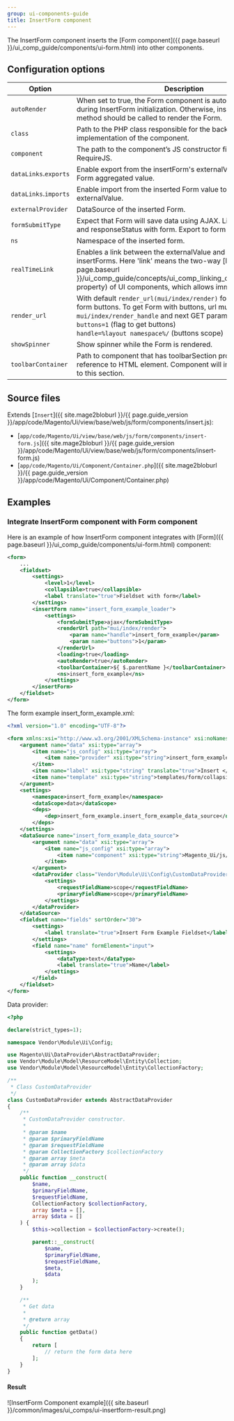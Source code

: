 ```yaml
---
group: ui-components-guide
title: InsertForm component
---
```


The InsertForm component inserts the [Form component]({{ page.baseurl }}/ui_comp_guide/components/ui-form.html) into other components.

## Configuration options

| Option | Description | Type | Default |
| --- | --- | --- | --- |
| `autoRender` | When set to true, the Form component is automatically rendered during InsertForm initialization. Otherwise, insertListing's `render` method should be called to render the Form. | Boolean | `false` |
| `class` | Path to the PHP class responsible for the backend implementation of the component. | String | `Magento\Ui\Component\Container` |
| `component` | The path to the component’s JS constructor file in terms of RequireJS. | String | `Magento_Ui/js/form/components/insert-form` |
| `dataLinks`.`exports` | Enable export from the insertForm's externalValue to the inserted Form aggregated value. | Boolean | `false` |
| `dataLinks`.`imports` | Enable import from the inserted Form value to the insertForm's externalValue. | Boolean | `false` |
| `externalProvider` | DataSource of the inserted Form. | String | `''` |
| `formSubmitType` | Expect that Form will save data using AJAX. Links responseData and responseStatus with form. Export to form submit type. | Boolean | `false` |
| `ns` | Namespace of the inserted form. | String | `''` |
| `realTimeLink` | Enables a link between the externalValue and value of insertForms. Here 'link' means the two-way [links property]({{ page.baseurl }}/ui_comp_guide/concepts/ui_comp_linking_concept.html#links-property) of UI components, which allows immediate update. | Boolean | `false` |
| `render_url` | With default `render_url(mui/index/render)` form will be without form buttons. To get Form with buttons, url must be changed to `mui/index/render_handle` and next GET parameters: <br/> `buttons=1` (flag to get buttons) <br/> `handle=%layout namespace%/` (buttons scope) | String | `mui/index/render` |
| `showSpinner` | Show spinner while the Form is rendered. | Boolean | `true` |
| `toolbarContainer` | Path to component that has toolbarSection property with reference to HTML element. Component will insert Form buttons to this section. | String | `''` |

## Source files

Extends [`Insert`]({{ site.mage2bloburl }}/{{ page.guide_version }}/app/code/Magento/Ui/view/base/web/js/form/components/insert.js):

-  [`app/code/Magento/Ui/view/base/web/js/form/components/insert-form.js`]({{ site.mage2bloburl }}/{{ page.guide_version }}/app/code/Magento/Ui/view/base/web/js/form/components/insert-form.js)
-  [`app/code/Magento/Ui/Component/Container.php`]({{ site.mage2bloburl }}/{{ page.guide_version }}/app/code/Magento/Ui/Component/Container.php)

## Examples

### Integrate InsertForm component with Form component

Here is an example of how InsertForm component integrates with [Form]({{ page.baseurl }}/ui_comp_guide/components/ui-form.html) component:

```xml
<form>
    ...
    <fieldset>
        <settings>
            <level>1</level>
            <collapsible>true</collapsible>
            <label translate="true">Fieldset with form</label>
        </settings>
        <insertForm name="insert_form_example_loader">
            <settings>
                <formSubmitType>ajax</formSubmitType>
                <renderUrl path="mui/index/render">
                    <param name="handle">insert_form_example</param>
                    <param name="buttons">1</param>
                </renderUrl>
                <loading>true</loading>
                <autoRender>true</autoRender>
                <toolbarContainer>${ $.parentName }</toolbarContainer>
                <ns>insert_form_example</ns>
            </settings>
        </insertForm>
    </fieldset>
</form>
```

The form example insert_form_example.xml:

```xml
<?xml version="1.0" encoding="UTF-8"?>

<form xmlns:xsi="http://www.w3.org/2001/XMLSchema-instance" xsi:noNamespaceSchemaLocation="urn:magento:module:Magento_Ui:etc/ui_configuration.xsd">
    <argument name="data" xsi:type="array">
        <item name="js_config" xsi:type="array">
            <item name="provider" xsi:type="string">insert_form_example.insert_form_example_data_source</item>
        </item>
        <item name="label" xsi:type="string" translate="true">Insert </item>
        <item name="template" xsi:type="string">templates/form/collapsible</item>
    </argument>
    <settings>
        <namespace>insert_form_example</namespace>
        <dataScope>data</dataScope>
        <deps>
            <dep>insert_form_example.insert_form_example_data_source</dep>
        </deps>
    </settings>
    <dataSource name="insert_form_example_data_source">
        <argument name="data" xsi:type="array">
            <item name="js_config" xsi:type="array">
                <item name="component" xsi:type="string">Magento_Ui/js/form/provider</item>
            </item>
        </argument>
        <dataProvider class="Vendor\Module\Ui\Config\CustomDataProvider" name="insert_form_example_data_source">
            <settings>
                <requestFieldName>scope</requestFieldName>
                <primaryFieldName>scope</primaryFieldName>
            </settings>
        </dataProvider>
    </dataSource>
    <fieldset name="fields" sortOrder="30">
        <settings>
            <label translate="true">Insert Form Example Fieldset</label>
        </settings>
        <field name="name" formElement="input">
            <settings>
                <dataType>text</dataType>
                <label translate="true">Name</label>
            </settings>
        </field>
    </fieldset>
</form>
```

Data provider:

```php
<?php

declare(strict_types=1);

namespace Vendor\Module\Ui\Config;

use Magento\Ui\DataProvider\AbstractDataProvider;
use Vendor\Module\Model\ResourceModel\Entity\Collection;
use Vendor\Module\Model\ResourceModel\Entity\CollectionFactory;

/**
 * Class CustomDataProvider
 */
class CustomDataProvider extends AbstractDataProvider
{
    /**
     * CustomDataProvider constructor.
     *
     * @param $name
     * @param $primaryFieldName
     * @param $requestFieldName
     * @param CollectionFactory $collectionFactory
     * @param array $meta
     * @param array $data
     */
    public function __construct(
        $name,
        $primaryFieldName,
        $requestFieldName,
        CollectionFactory $collectionFactory,
        array $meta = [],
        array $data = []
    ) {
        $this->collection = $collectionFactory->create();

        parent::__construct(
            $name,
            $primaryFieldName,
            $requestFieldName,
            $meta,
            $data
        );
    }

    /**
     * Get data
     *
     * @return array
     */
    public function getData()
    {
        return [
            // return the form data here
        ];
    }
}
```

#### Result

![InsertForm Component example]({{ site.baseurl }}/common/images/ui_comps/ui-insertform-result.png)
